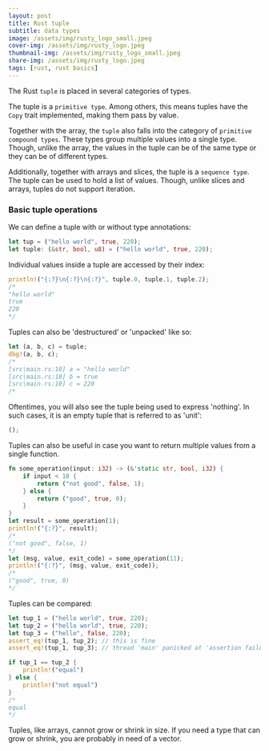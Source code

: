 ```yaml
---
layout: post
title: Rust tuple
subtitle: data types
image: /assets/img/rusty_logo_small.jpeg
cover-img: /assets/img/rusty_logo.jpeg
thumbnail-img: /assets/img/rusty_logo_small.jpeg
share-img: /assets/img/rusty_logo.jpeg
tags: [rust, rust basics]
---
```



The Rust `tuple` is placed in several categories of types. 

The tuple is a `primitive type`. Among others, this means tuples have the `Copy` trait implemented, making them pass by value.

Together with the array, the `tuple` also falls into the category of `primitive compound types`. These types group multiple values into a single type. Though, unlike the array, the values in the tuple can be of the same type or they can be of different types.

Additionally, together with arrays and slices, the tuple is a `sequence type`. The tuple can be used to hold a list of values. Though, unlike slices and arrays, tuples do not support iteration.



### Basic tuple operations

We can define a tuple with or without type annotations:

```rust
let tup = ("hello world", true, 220);
let tuple: (&str, bool, u8) = ("hello world", true, 220);
```

Individual values inside a tuple are accessed by their index:

```rust
println!("{:?}\n{:?}\n{:?}", tuple.0, tuple.1, tuple.2);
/*
"hello world"
true
220
*/
```

Tuples can also be 'destructured' or 'unpacked' like so:

```rust
let (a, b, c) = tuple;
dbg!(a, b, c);
/*
[src\main.rs:10] a = "hello world"
[src\main.rs:10] b = true
[src\main.rs:10] c = 220
/*
```

Oftentimes, you will also see the tuple being used to express 'nothing'. In such cases, it is an empty tuple that is referred to as 'unit':

```rust
();
```

Tuples can also be useful in case you want to return multiple values from a single function.

```rust
fn some_operation(input: i32) -> (&'static str, bool, i32) {
    if input < 10 {
        return ("not good", false, 1);
    } else {
        return ("good", true, 0);
    }
}
let result = some_operation(1);
println!("{:?}", result);
/*
("not good", false, 1)
*/
let (msg, value, exit_code) = some_operation(11);
println!("{:?}", (msg, value, exit_code));
/*
("good", true, 0)
*/
```

Tuples can be compared:

```rust
let tup_1 = ("hello world", true, 220);
let tup_2 = ("hello world", true, 220);
let tup_3 = ("hello", false, 220);
assert_eq!(tup_1, tup_2); // this is fine
assert_eq!(tup_1, tup_3); // thread 'main' panicked at 'assertion failed: `(left == right)

if tup_1 == tup_2 {
    println!("equal")
} else {
    println!("not equal")
}
/*
equal
*/
```

Tuples, like arrays, cannot grow or shrink in size. If you need a type that can grow or shrink, you are probably in need of a vector. 


